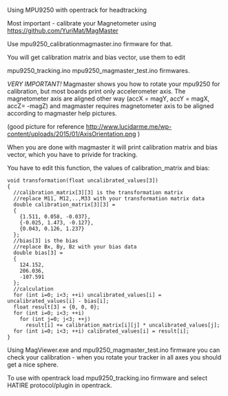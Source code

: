 Using MPU9250 with opentrack for headtracking

Most important - calibrate your Magnetometer using 
https://github.com/YuriMat/MagMaster

Use mpu9250_calibrationmagmaster.ino firmware for that.

You will get calibration matrix and bias vector, use them to edit

mpu9250_tracking.ino
mpu9250_magmaster_test.ino firmwares.

*VERY IMPORTANT!* Magmaster shows you how to rotate your mpu9250 for calibration, but most boards print only accelerometer axis.
The magnetometer axis are aligned other way (accX = magY, accY = magX, accZ= -magZ) and magmaster requires magnetometer axis to be aligned according to magmaster help pictures.

(good picture for reference http://www.lucidarme.me/wp-content/uploads/2015/01/AxisOrientation.png )

When you are done with magmaster it will print calibration matrix and bias vector, which you have to privide for tracking.

You have to edit this function, the values of calibration_matrix and bias:

~~~~
void transformation(float uncalibrated_values[3])    
{
  //calibration_matrix[3][3] is the transformation matrix
  //replace M11, M12,..,M33 with your transformation matrix data
  double calibration_matrix[3][3] = 
  {
    {1.511, 0.058, -0.037},
    {-0.025, 1.473, -0.127},
    {0.043, 0.126, 1.237}  
  };
  //bias[3] is the bias
  //replace Bx, By, Bz with your bias data
  double bias[3] = 
  {
    124.152,
    206.036,
    -107.591
  };  
  //calculation
  for (int i=0; i<3; ++i) uncalibrated_values[i] = uncalibrated_values[i] - bias[i];
  float result[3] = {0, 0, 0};
  for (int i=0; i<3; ++i)
    for (int j=0; j<3; ++j)
      result[i] += calibration_matrix[i][j] * uncalibrated_values[j];
  for (int i=0; i<3; ++i) calibrated_values[i] = result[i];
}

~~~~

Using MagViewer.exe and mpu9250_magmaster_test.ino firmware
you can check your calibration - when you rotate your
tracker in all axes you should get a nice sphere.

To use with opentrack load mpu9250_tracking.ino firmware and select
HATIRE protocol/plugin in opentrack.
